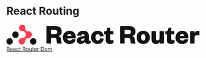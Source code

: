 # React Routing


![](./public/react-router-color.png)
[React Router Dom](https://reactrouter.com/en/main/components/nav-link)
